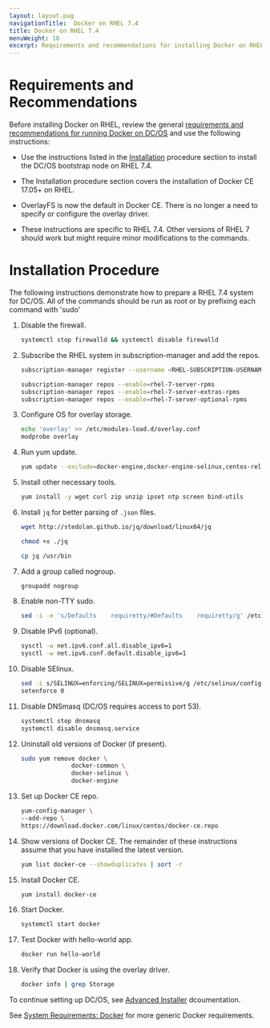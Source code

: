 ```yaml
---
layout: layout.pug
navigationTitle:  Docker on RHEL 7.4 
title: Docker on RHEL 7.4 
menuWeight: 10
excerpt: Requirements and recommendations for installing Docker on RHEL
---
```



# Requirements and Recommendations

Before installing Docker on RHEL, review the general [requirements and recommendations for running Docker on DC/OS][1] and use the following instructions:

* Use the instructions listed in the [Installation](/1.11/installing/production/deploying-dcos/installation/) procedure section to install the DC/OS bootstrap node on RHEL 7.4.

* The Installation procedure section covers the installation of Docker CE 17.05+ on RHEL.

* OverlayFS is now the default in Docker CE. There is no longer a need to specify or configure the overlay driver.

* These instructions are specific to RHEL 7.4. Other versions of RHEL 7 should work but might require minor modifications to the commands.



# Installation Procedure

The following instructions demonstrate how to prepare a RHEL 7.4 system for DC/OS. All of the commands should be run as root or by prefixing each command with 'sudo'

1.  Disable the firewall.

    ```bash
    systemctl stop firewalld && systemctl disable firewalld
    ```

1.  Subscribe the RHEL system in subscription-manager and add the repos.

    ```bash
    subscription-manager register --username <RHEL-SUBSCRIPTION-USERNAME> --password ******** --auto-attach

    subscription-manager repos --enable=rhel-7-server-rpms
    subscription-manager repos --enable=rhel-7-server-extras-rpms
    subscription-manager repos --enable=rhel-7-server-optional-rpms
    ```

1.  Configure OS for overlay storage.

    ```bash
    echo 'overlay' >> /etc/modules-load.d/overlay.conf
    modprobe overlay
    ```

1.  Run yum update.

    ```bash
    yum update --exclude=docker-engine,docker-engine-selinux,centos-release* --assumeyes --tolerant
    ```

1.  Install other necessary tools.

    ```bash
    yum install -y wget curl zip unzip ipset ntp screen bind-utils
    ```

1.  Install `jq` for better parsing of `.json` files.

    ```bash
    wget http://stedolan.github.io/jq/download/linux64/jq

    chmod +x ./jq

    cp jq /usr/bin
    ```

1.  Add a group called nogroup.

    ```bash
    groupadd nogroup
    ```

1.  Enable non-TTY sudo.

    ```bash
    sed -i -e 's/Defaults    requiretty/#Defaults    requiretty/g' /etc/sudoers
    ```

1.  Disable IPv6 (optional).

    ```bash
    sysctl -w net.ipv6.conf.all.disable_ipv6=1
    sysctl -w net.ipv6.conf.default.disable_ipv6=1
    ```

1.  Disable SElinux.

    ```bash
    sed -i s/SELINUX=enforcing/SELINUX=permissive/g /etc/selinux/config
    setenforce 0
    ```

1.  Disable DNSmasq (DC/OS requires access to port 53).

    ```bash
    systemctl stop dnsmasq
    systemctl disable dnsmasq.service
    ```

1.  Uninstall old versions of Docker (if present).

	```bash
	sudo yum remove docker \
                  docker-common \
                  docker-selinux \
                  docker-engine
	```

1.  Set up Docker CE repo.

	```bash
	yum-config-manager \
    --add-repo \
    https://download.docker.com/linux/centos/docker-ce.repo
	```

1.  Show versions of Docker CE. The remainder of these instructions assume that you have installed the latest version.

	```bash
	yum list docker-ce --showduplicates | sort -r
	```

1.  Install Docker CE.

	```bash
	yum install docker-ce
	```

1.  Start Docker.

	```bash
	systemctl start docker
	```

1.  Test Docker with hello-world app.

	```bash
	docker run hello-world
	```

1.  Verify that Docker is using the overlay driver.

	```bash
	docker info | grep Storage
	```

To continue setting up DC/OS, see [Advanced Installer][2] dcoumentation.


 See [System Requirements: Docker][1] for more generic Docker requirements.

[1]: /1.11/installing/ent/custom/system-requirements/#docker
[2]: /1.11/installing/ent/custom/advanced/
